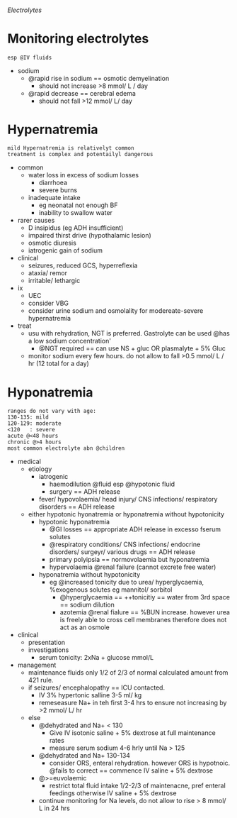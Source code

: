 ###### Electrolytes


# Monitoring electrolytes
    esp @IV fluids
- sodium
    + @rapid rise in sodium == osmotic demyelination
        * should not increase >8 mmol/ L / day
    + @rapid decrease == cerebral edema
        * should not fall >12 mmol/ L/ day


# Hypernatremia
    mild Hypernatremia is relativelyt common
    treatment is complex and potentailyl dangerous
- common
    + water loss in excess of sodium losses
        * diarrhoea
        * severe burns
    + inadequate intake
        * eg neonatal not enough BF
        * inability to swallow water
- rarer causes
    + D insipidus (eg ADH insufficient)
    + impaired thirst drive (hypothalamic lesion)
    + osmotic diuresis
    + iatrogenic gain of sodium
- clinical
    + seizures, reduced GCS, hyperreflexia
    + ataxia/ remor
    + irritable/ lethargic
- ix
    + UEC
    + consider VBG
    + consider urine sodium and osmolality for modereate-severe hypernatremia
- treat
    + usu with rehydration, NGT is preferred. Gastrolyte can be used @has a low sodium concentration'
        * @NGT required == can use NS + gluc OR plasmalyte + 5% Gluc
    + monitor sodium every few hours. do not allow to fall >0.5 mmol/ L / hr (12 total for a day)

# Hyponatremia
    ranges do not vary with age: 
    130-135: mild
    120-129: moderate
    <120   : severe
    acute @<48 hours
    chronic @>4 hours
    most common electrolyte abn @children

- medical
    + etiology
        * iatrogenic
            - haemodilution @fluid esp @hypotonic fluid
            - surgery == ADH release
        * fever/ hypovolaemia/ head injury/ CNS infections/ respiratory disorders == ADH release
    + either hypotonic hyonatremia or hyponatremia without hypotonicity
        * hypotonic hyponatremia 
            - @GI losses == appropriate ADH release in excesso fserum solutes 
            - @respiratory conditions/ CNS infections/ endocrine disorders/ surgeyr/ various drugs == ADH release
            - primary polyipsia == normovolaemia but hyponatremia
            - hypervolaemia @renal failure (cannot excrete free water)
        * hyponatremia without hypotonicity
            - eg @increased tonicity due to urea/ hyperglycaemia, %exogenous solutes eg mannitol/ sorbitol
                + @hyperglycaemia == ++tonicitiy == water from 3rd space == sodium dilution
                + azotemia @renal fialure == %BUN increase. however urea is freely able to cross cell membranes therefore does not act as an osmole
- clinical
    + presentation
    + investigations
        * serum tonicity: 2xNa + glucose mmol/L
- management
    + maintenance fluids only 1/2 of 2/3 of normal calculated amount from 421 rule.
    + if seizures/ encephalopathy == ICU contacted. 
        * IV 3% hypertonic salline 3-5 ml/ kg
        * remeseasure Na+ in teh first 3-4 hrs to ensure not increasing by >2 mmol/ L/ hr 
    + else
        * @dehydrated and Na+ < 130
            - Give IV isotonic saline + 5% dextrose at full maintenance rates
            - measure serum sodium 4-6 hrly until Na > 125
        * @dehydrated and Na+ 130-134
            - consider ORS, enteral rehydration. however ORS is hypotnoic. @fails to correct == commence IV saline + 5% dextrose
        * @>=euvolaemic
            - restrict total fluid intake 1/2-2/3 of maintenacne, pref enteral feedings otherwise IV saline + 5% dextrose
        * continue monitoring for Na levels, do not allow to rise > 8 mmol/ L in 24 hrs